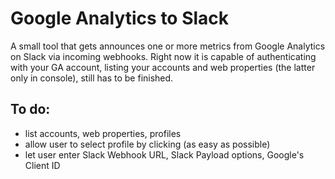# Google Analytics to Slack

A small tool that gets announces one or more metrics from Google Analytics on Slack via incoming webhooks. 
Right now it is capable of authenticating with your GA account, listing your accounts and web properties (the latter only in console), still has to be finished. 

## To do:
- list accounts, web properties, profiles
- allow user to select profile by clicking (as easy as possible)
- let user enter Slack Webhook URL, Slack Payload options, Google's Client ID

